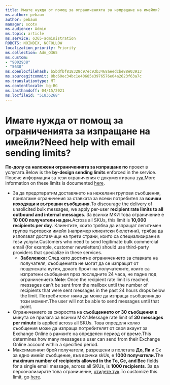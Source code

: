 ```yaml
---
title: Имате нужда от помощ за ограниченията за изпращане на имейли?
ms.author: pebaum
author: pebaum
manager: scotv
ms.audience: Admin
ms.topic: article
ms.service: o365-administration
ROBOTS: NOINDEX, NOFOLLOW
localization_priority: Priority
ms.collection: Adm_O365
ms.custom:
- "9002938"
- "5630"
ms.openlocfilehash: b5bdfbf818328c97ec93b3468aeedcbe88e03913
ms.sourcegitcommit: 8bc60ec34bc1e40685e3976576e04a2623f63a7c
ms.translationtype: MT
ms.contentlocale: bg-BG
ms.lasthandoff: 04/15/2021
ms.locfileid: "51836268"
---
```

# <a name="need-help-with-email-sending-limits"></a><span data-ttu-id="8a40c-102">Имате нужда от помощ за ограниченията за изпращане на имейли?</span><span class="sxs-lookup"><span data-stu-id="8a40c-102">Need help with email sending limits?</span></span>

<span data-ttu-id="8a40c-103">**По-долу са наложени ограниченията за изпращане по** проект в услугата.</span><span class="sxs-lookup"><span data-stu-id="8a40c-103">Below is the **by-design sending limits** enforced in the service.</span></span> <span data-ttu-id="8a40c-104">Повече информация за тези ограничения е документирана [тук.](https://docs.microsoft.com/office365/servicedescriptions/exchange-online-service-description/exchange-online-limits#receiving-and-sending-limits)</span><span class="sxs-lookup"><span data-stu-id="8a40c-104">More information on these limits is documented [here](https://docs.microsoft.com/office365/servicedescriptions/exchange-online-service-description/exchange-online-limits#receiving-and-sending-limits).</span></span>

- <span data-ttu-id="8a40c-105">За да предотвратим доставянето на нежелани групови съобщения, прилагаме ограничения за ставката за всеки потребител за **всички изходящи и вътрешни съобщения.**</span><span class="sxs-lookup"><span data-stu-id="8a40c-105">To discourage the delivery of unsolicited bulk messages, we apply per-user **recipient rate limits to all outbound and internal messages**.</span></span> <span data-ttu-id="8a40c-106">За всички МКИ това ограничение е **10 000 получатели на ден.**</span><span class="sxs-lookup"><span data-stu-id="8a40c-106">Across all SKUs, this limit is **10,000 recipients per day**.</span></span>  <span data-ttu-id="8a40c-107">Клиентите, които трябва да изпращат легитимен групов търговски имейл (например клиентски бюлетини), трябва да използват доставчици на трети страни, които са специализирани в тези услуги.</span><span class="sxs-lookup"><span data-stu-id="8a40c-107">Customers who need to send legitimate bulk commercial email (for example, customer newsletters) should use third-party providers that specialize in these services.</span></span>
    - <span data-ttu-id="8a40c-108">**Забележка:** След като достигне ограничението за ставката на получателя, съобщенията не могат да се изпращат от пощенската кутия, докато броят на получателите, които са изпратени съобщения през последните 24 часа, не падне под ограничението.</span><span class="sxs-lookup"><span data-stu-id="8a40c-108">**Note**: Once the recipient rate limit is reached, messages can't be sent from the mailbox until the number of recipients that were sent messages in the past 24 hours drops below the limit.</span></span> <span data-ttu-id="8a40c-109">Потребителят няма да може да изпраща съобщения до този момент.</span><span class="sxs-lookup"><span data-stu-id="8a40c-109">The user will not be able to send messages until that point.</span></span>
- <span data-ttu-id="8a40c-110">Ограничението за скоростта на **съобщението от 30 съобщения в** минута се прилага за всички МКИ.</span><span class="sxs-lookup"><span data-stu-id="8a40c-110">Message rate limit of **30 messages per minute** is applied across all SKUs.</span></span> <span data-ttu-id="8a40c-111">Това определя колко съобщения може да изпраща потребителят от своя акаунт за Exchange Online в рамките на определен период от време.</span><span class="sxs-lookup"><span data-stu-id="8a40c-111">This determines how many messages a user can send from their Exchange Online account within a specified period.</span></span>
- <span data-ttu-id="8a40c-112">Максималният брой получатели, разрешени в полетата **До, Як** и Ск за едно имейл съобщение, във всички skUs, е **1000 получатели.**</span><span class="sxs-lookup"><span data-stu-id="8a40c-112">The **maximum number of recipients allowed in the To, Cc, and Bcc** fields for a single email message, across all SKUs, is **1000 recipients**.</span></span> <span data-ttu-id="8a40c-113">За да персонализирате това ограничение, [отидете тук](https://techcommunity.microsoft.com/t5/exchange-team-blog/customizable-recipient-limits-in-office-365/ba-p/1183228).</span><span class="sxs-lookup"><span data-stu-id="8a40c-113">To customize this limit, go [here](https://techcommunity.microsoft.com/t5/exchange-team-blog/customizable-recipient-limits-in-office-365/ba-p/1183228).</span></span>
